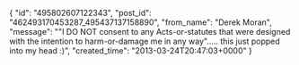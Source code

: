  {
   "id": "495802607122343",
   "post_id": "462493170453287_495437137158890",
   "from_name": "Derek Moran",
   "message": "\"I DO NOT consent to any Acts-or-statutes that were designed with the intention to harm-or-damage me in any way\"..... this just popped into my head :)",
   "created_time": "2013-03-24T20:47:03+0000"
 }
